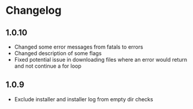 # Changelog

## 1.0.10
- Changed some error messages from fatals to errors
- Changed description of some flags
- Fixed potential issue in downloading files where an error would return and not continue a for loop

## 1.0.9
- Exclude installer and installer log from empty dir checks